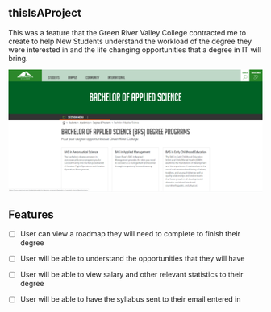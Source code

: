## thisIsAProject

This was a feature that the Green River Valley College contracted me to create to help New Students understand the workload of the degree they were interested in and the life changing opportunities that a degree in IT will bring.

![grcProjectImage](grcProject.png)

## Features
- [ ] User can view a roadmap they will need to complete to finish their degree
- [ ] User will be able to understand the opportunities that they will have
- [ ] User will be able to view salary and other relevant statistics to their degree
- [ ] User will be able to have the syllabus sent to their email entered in

